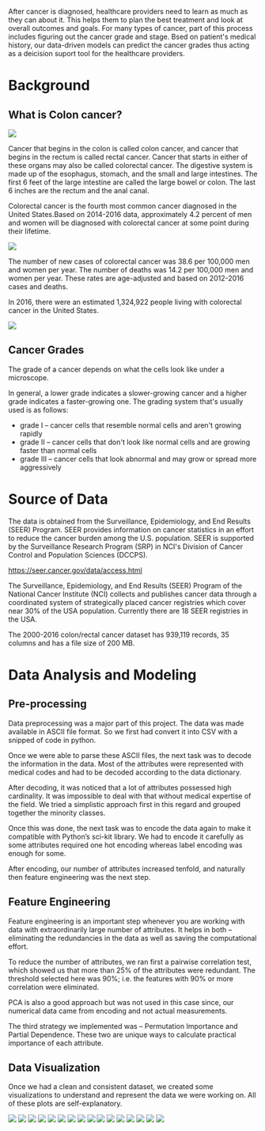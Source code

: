 
After cancer is diagnosed, healthcare providers need to learn as much as they can about it. This helps them to plan the best treatment and look at overall outcomes and goals. For many types of cancer, part of this process includes figuring out the cancer grade and stage. Bsed on patient's medical history, our data-driven models can predict the cancer grades thus acting as a deicision suport tool for the healthcare providers.

# Background

## What is Colon cancer?

<img src="images/anatomy.jpg?raw=true"/>


Cancer that begins in the colon is called colon cancer, and cancer that begins in the rectum is called rectal cancer. Cancer that starts in either of these organs may also be called colorectal cancer.
The digestive system is made up of the esophagus, stomach, and the small and large intestines. The first 6 feet of the large intestine are called the large bowel or colon. The last 6 inches are the rectum and the anal canal.


Colorectal cancer is the fourth most common cancer diagnosed in the United States.Based on 2014-2016 data, approximately 4.2 percent of men and women will be diagnosed with colorectal cancer at some point during their lifetime. 

<img src="images/Colon cancer at a glance.png?raw=true"/>

The number of new cases of colorectal cancer was 38.6 per 100,000 men and women per year. The number of deaths was 14.2 per 100,000 men and women per year. These rates are age-adjusted and based on 2012-2016 cases and deaths.

In 2016, there were an estimated 1,324,922 people living with colorectal cancer in the United States.

<img src="images/Cancer Cases Stats.png?raw=true"/>


## Cancer Grades

The grade of a cancer depends on what the cells look like under a microscope.

In general, a lower grade indicates a slower-growing cancer and a higher grade indicates a faster-growing one. The grading system that's usually used is as follows:

- grade I – cancer cells that resemble normal cells and aren't growing rapidly
- grade II – cancer cells that don't look like normal cells and are growing faster than normal cells
- grade III – cancer cells that look abnormal and may grow or spread more aggressively

# Source of Data

The data is obtained from the Surveillance, Epidemiology, and End Results (SEER) Program. SEER provides information on cancer statistics in an effort to reduce the cancer burden among the U.S. population. SEER is supported by the Surveillance Research Program (SRP) in NCI's Division of Cancer Control and Population Sciences (DCCPS).

https://seer.cancer.gov/data/access.html

The Surveillance, Epidemiology, and End Results (SEER) Program of the National Cancer Institute (NCI) collects and publishes cancer data through a coordinated system of strategically placed cancer registries which cover near 30% of the USA population. Currently there are 18 SEER registries in the USA.

The 2000-2016 colon/rectal cancer dataset has 939,119 records, 35 columns and has a file size of 200 MB.

# Data Analysis and Modeling

## Pre-processing

Data preprocessing was a major part of this project. The data was made available in ASCII file format. So we first had convert it into CSV with a snipped of code in python. 

Once we were able to parse these ASCII files, the next task was to decode the information in the data. Most of the attributes were represented with medical codes and had to be decoded according to the data dictionary. 

After decoding, it was noticed that a lot of attributes possessed high cardinality. It was impossible to deal with that without medical expertise of the field. We tried a simplistic approach first in this regard and grouped together the minority classes. 

Once this was done, the next task was to encode the data again to make it compatible with Python’s sci-kit library. We had to encode it carefully as some attributes required one hot encoding whereas label encoding was enough for some. 

After encoding, our number of attributes increased tenfold, and naturally then feature engineering was the next step.

## Feature Engineering

Feature engineering is an important step whenever you are working with data with extraordinarily large number of attributes. It helps in both – eliminating the redundancies in the data as well as saving the computational effort. 

To reduce the number of attributes, we ran first a pairwise correlation test, which showed us that more than 25% of the attributes were redundant. The threshold selected here was 90%; i.e. the features with 90% or more correlation were eliminated. 

PCA is also a good approach but was not used in this case since, our numerical data came from encoding and not actual measurements.

The third strategy we implemented was – Permutation Importance and Partial Dependence. These two are unique ways to calculate practical importance of each attribute. 

## Data Visualization

Once we had a clean and consistent dataset, we created some visualizations to understand and represent the data we were working on. All of these plots are self-explanatory.

<img src="images/Grade.jpeg?raw=true"/>
<img src="images/Age.jpeg?raw=true"/>
<img src="images/BEHO3V.jpeg?raw=true"/>
<img src="images/HISTO3EV.jpeg?raw=true"/>
<img src="images/Laterality.jpeg?raw=true"/>
<img src="images/MDXRECMP.jpeg?raw=true"/>
<img src="images/RAC_RECA.jpeg?raw=true"/>
<img src="images/YDX.jpeg?raw=true"/>
<img src="images/Reporting Source.jpeg?raw=true"/>
<img src="images/SEQ_NUM.jpeg?raw=true"/>
<img src="images/BEHTREND.jpeg?raw=true"/>
<img src="images/DX_CONF.jpeg?raw=true"/>
<img src="images/Origin.jpeg?raw=true"/>
<img src="images/PRIMSITE.jpeg?raw=true"/>
<img src="images/Sex.jpeg?raw=true"/>
<img src="images/Registries.jpeg?raw=true"/>






